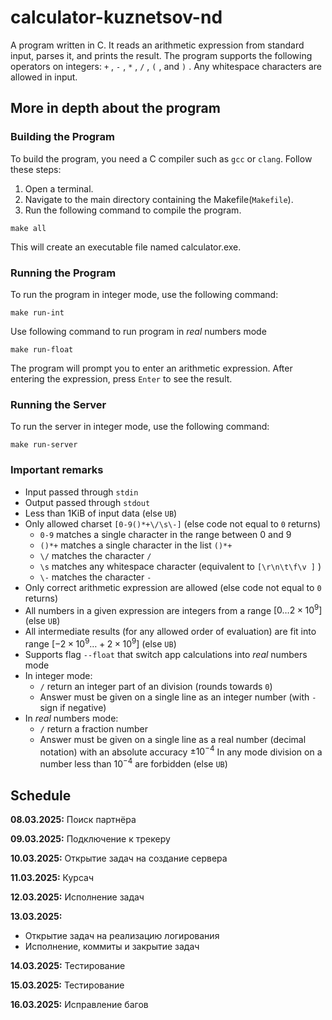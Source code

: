 # calculator-kuznetsov-nd
A program written in C. It reads an arithmetic expression from standard input, parses it, and prints the result. The program supports the following operators on integers: `+` , `-` , `*` , `/` , `(` , and `)` . Any whitespace characters are allowed in input. 

## More in depth about the program

### Building the Program
To build the program, you need a C compiler such as `gcc` or `clang`. Follow these steps:
1. Open a terminal.
2. Navigate to the main directory containing the Makefile(`Makefile`).
3. Run the following command to compile the program.
```
make all
```
This will create an executable file named calculator.exe.

### Running the Program
To run the program in integer mode, use the following command:
```
make run-int
```
Use following command to run program in *real* numbers mode
```
make run-float
```
The program will prompt you to enter an arithmetic expression. After entering the expression, press `Enter` to see the result.

### Running the Server
To run the server in integer mode, use the following command:
```
make run-server
```

### Important remarks
- Input passed through `stdin`
- Output passed through `stdout`
- Less than 1KiB of input data (else `UB`)
- Only allowed charset `[0-9()*+\/\s\-]` (else code not equal to `0` returns)
  - `0-9` matches a single character in the range between 0 and 9 
  - `()*+` matches a single character in the list `()*+`
  - `\/` matches the character `/` 
  - `\s` matches any whitespace character (equivalent to `[\r\n\t\f\v ]` )
  - `\-` matches the character `-`
- Only correct arithmetic expression are allowed (else code not equal to `0` returns)
- All numbers in a given expression are integers from a range $[0 \dots 2 \times 10^9]$ (else `UB`)
- All intermediate results (for any allowed order of evaluation) are fit into range $[-2 \times 10^9 \dots + 2\times 10^9]$ (else `UB`)
- Supports flag `--float` that switch app calculations into *real* numbers mode
- In integer mode:
  - `/` return an integer part of an division (rounds towards `0`)
  - Answer must be given on a single line as an integer number (with `-` sign if negative)
- In *real* numbers mode:
  - `/` return a fraction number
  - Answer must be given on a single line as a real number (decimal notation) with an absolute accuracy $\pm 10^{-4}$
In any mode division on a number less than $10^{-4}$ are forbidden (else `UB`)

## Schedule
**08.03.2025:** Поиск партнёра

**09.03.2025:** Подключение к трекеру

**10.03.2025:** Открытие задач на создание сервера

**11.03.2025:** Курсач

**12.03.2025:** Исполнение задач

**13.03.2025:**
- Открытие задач на реализацию логирования
- Исполнение, коммиты и закрытие задач

**14.03.2025:** Тестирование

**15.03.2025:** Тестирование

**16.03.2025:** Исправление багов
